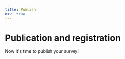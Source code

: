 ```yaml
---
title: Publish
nav: true
---
```


# Publication and registration

Now it's time to publish your survey! 
